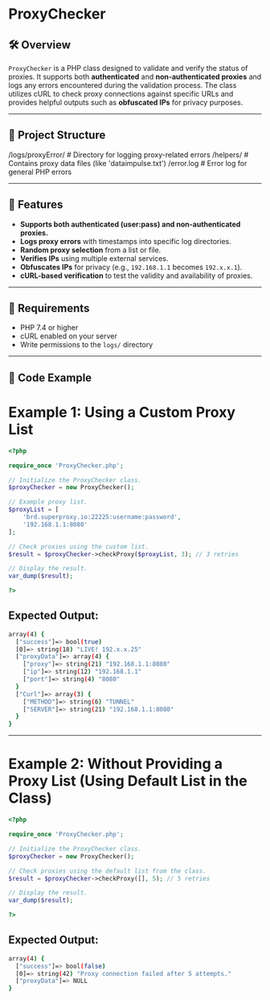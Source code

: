 # ProxyChecker

## 🛠️ Overview

`ProxyChecker` is a PHP class designed to validate and verify the status of proxies. It supports both **authenticated** and **non-authenticated proxies** and logs any errors encountered during the validation process. The class utilizes cURL to check proxy connections against specific URLs and provides helpful outputs such as **obfuscated IPs** for privacy purposes.

---

## 📂 Project Structure

/logs/proxyError/         # Directory for logging proxy-related errors
/helpers/                 # Contains proxy data files (like 'dataimpulse.txt')
/error.log                # Error log for general PHP errors

---

## 🚀 Features

- **Supports both authenticated (user:pass) and non-authenticated proxies.**
- **Logs proxy errors** with timestamps into specific log directories.
- **Random proxy selection** from a list or file.
- **Verifies IPs** using multiple external services.
- **Obfuscates IPs** for privacy (e.g., `192.168.1.1` becomes `192.x.x.1`).
- **cURL-based verification** to test the validity and availability of proxies.

---

## 🧰 Requirements

- PHP 7.4 or higher
- cURL enabled on your server
- Write permissions to the `logs/` directory

---

## 📖 Code Example

# Example 1: Using a Custom Proxy List

```PHP
<?php

require_once 'ProxyChecker.php';

// Initialize the ProxyChecker class.
$proxyChecker = new ProxyChecker();

// Example proxy list.
$proxyList = [
    'brd.superproxy.io:22225:username:password',
    '192.168.1.1:8080'
];

// Check proxies using the custom list.
$result = $proxyChecker->checkProxy($proxyList, 3); // 3 retries

// Display the result.
var_dump($result);

?>
```

## Expected Output:
```bash
array(4) {
  ["success"]=> bool(true)
  [0]=> string(18) "LIVE! 192.x.x.25"
  ["proxyData"]=> array(4) {
    ["proxy"]=> string(21) "192.168.1.1:8080"
    ["ip"]=> string(12) "192.168.1.1"
    ["port"]=> string(4) "8080"
  }
  ["Curl"]=> array(3) {
    ["METHOD"]=> string(6) "TUNNEL"
    ["SERVER"]=> string(21) "192.168.1.1:8080"
  }
}
```
---

# Example 2: Without Providing a Proxy List (Using Default List in the Class)

```PHP
<?php

require_once 'ProxyChecker.php';

// Initialize the ProxyChecker class.
$proxyChecker = new ProxyChecker();

// Check proxies using the default list from the class.
$result = $proxyChecker->checkProxy([], 5); // 5 retries

// Display the result.
var_dump($result);

?>
```

## Expected Output:

```Bash
array(4) {
  ["success"]=> bool(false)
  [0]=> string(42) "Proxy connection failed after 5 attempts."
  ["proxyData"]=> NULL
}
```
